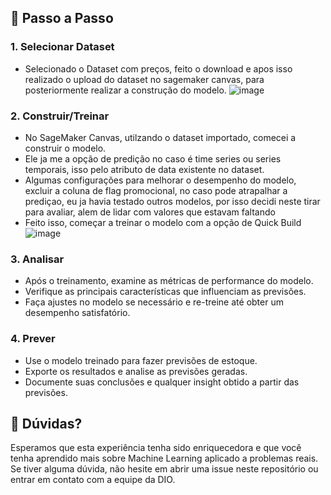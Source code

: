 ## 🚀 Passo a Passo

### 1. Selecionar Dataset

-   Selecionado o Dataset com preços, feito o download e apos isso realizado o upload do dataset no sagemaker canvas,
    para posteriormente realizar a construção do modelo.
    ![image](https://github.com/user-attachments/assets/d108deb2-6b50-44ca-be52-306c01f9db79)


### 2. Construir/Treinar

-   No SageMaker Canvas, utilzando o dataset importado, comecei a construir o modelo.
-   Ele ja me a opção de  predição no caso é time series ou series temporais, isso pelo atributo de data existente no dataset.
-   Algumas configurações para melhorar o desempenho do modelo, excluir a coluna de flag promocional, no caso pode atrapalhar a prediçao, eu ja havia testado outros modelos, por isso decidi neste tirar para avaliar, alem de lidar com valores que estavam faltando
-   Feito isso, começar a treinar o modelo com a opção de Quick Build
    ![image](https://github.com/user-attachments/assets/cd784f05-146a-4f96-8946-e6ab0abed720)


### 3. Analisar

-   Após o treinamento, examine as métricas de performance do modelo.
-   Verifique as principais características que influenciam as previsões.
-   Faça ajustes no modelo se necessário e re-treine até obter um desempenho satisfatório.

### 4. Prever

-   Use o modelo treinado para fazer previsões de estoque.
-   Exporte os resultados e analise as previsões geradas.
-   Documente suas conclusões e qualquer insight obtido a partir das previsões.

## 🤔 Dúvidas?

Esperamos que esta experiência tenha sido enriquecedora e que você tenha aprendido mais sobre Machine Learning aplicado a problemas reais. Se tiver alguma dúvida, não hesite em abrir uma issue neste repositório ou entrar em contato com a equipe da DIO.
